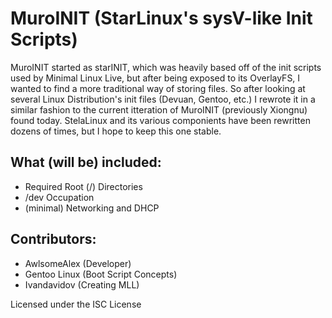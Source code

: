 # MuroINIT (StarLinux's sysV-like Init Scripts)
MuroINIT started as starINIT, which was heavily based off of the init scripts used by Minimal Linux Live, but after being exposed to its OverlayFS, I wanted to find a more traditional way of storing files. So after looking at several Linux Distribution's init files (Devuan, Gentoo, etc.) I rewrote it in a similar fashion to the current itteration of MuroINIT (previously Xiongnu) found today. StelaLinux and its various componients have been rewritten dozens of times, but I hope to keep this one stable.

## What (will be) included:
* Required Root (/) Directories
* /dev Occupation
* (minimal) Networking and DHCP

## Contributors:
* AwlsomeAlex (Developer)
* Gentoo Linux (Boot Script Concepts)
* Ivandavidov (Creating MLL)

Licensed under the ISC License
